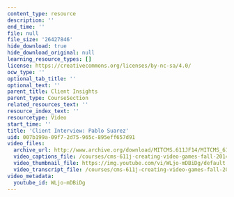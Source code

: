 ```yaml
---
content_type: resource
description: ''
end_time: ''
file: null
file_size: '26427846'
hide_download: true
hide_download_original: null
learning_resource_types: []
license: https://creativecommons.org/licenses/by-nc-sa/4.0/
ocw_type: ''
optional_tab_title: ''
optional_text: ''
parent_title: Client Insights
parent_type: CourseSection
related_resources_text: ''
resource_index_text: ''
resourcetype: Video
start_time: ''
title: 'Client Interview: Pablo Suarez'
uid: 007b199a-09f7-2d75-965c-895eff657d91
video_files:
  archive_url: http://www.archive.org/download/MITCMS.611JF14/MITCMS_611JF14_Pablo_Suarez_300k.mp4
  video_captions_file: /courses/cms-611j-creating-video-games-fall-2014/86165afcc27552db94194c233878d615_WLjo-mDBiDg.vtt
  video_thumbnail_file: https://img.youtube.com/vi/WLjo-mDBiDg/default.jpg
  video_transcript_file: /courses/cms-611j-creating-video-games-fall-2014/9130acfefe4b626679afe84c6fba72a4_WLjo-mDBiDg.pdf
video_metadata:
  youtube_id: WLjo-mDBiDg
---
```

